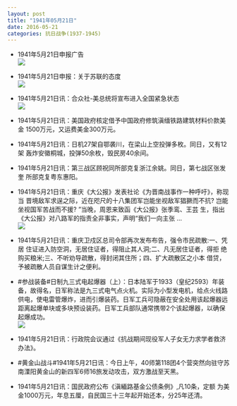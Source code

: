 ```yaml
---
layout: post
title: "1941年05月21日"
date: 2016-05-21
categories: 抗日战争(1937-1945)
---
```


<meta name="referrer" content="no-referrer" />

- 1941年5月21日申报广告 <br/><img src="https://ww3.sinaimg.cn/large/aca367d8jw1f44iekhjawj20kz0h477s.jpg" />

- 1941年5月21日申报：关于苏联的态度 <br/><img src="https://ww1.sinaimg.cn/large/aca367d8jw1f43ei4j1v8j20om0xv4i6.jpg" />

- 1941年5月21日讯：合众社-美总统将宣布进入全国紧急状态 <br/><img src="https://ww1.sinaimg.cn/large/aca367d8jw1f43crxaadvj20g00khdkw.jpg" />

- 1941年5月21日讯：美国政府核定借予中国政府修筑滇缅铁路建筑材料价款美金 1500万元，又运费美金300万元。 

- 1941年5月21日讯：日机27架自鄂袭川，在梁山上空投弹多枚。同日，又有12架 轰炸安徽桐城，投弹50余枚，毁民房40余间。 

- 1941年5月21日讯：第三战区顾祝同所部克复浙江余姚。同日，第七战区张发奎 所部克复粤东惠阳。 

- 1941年5月21日讯：重庆《大公报》发表社论《为晋南战事作一种呼吁》，称现当 晋境敌军求逞之际，近在咫尺的十八集团军岂能坐视敌军猖獗而不抗? 岂能坐视国军苦战而不援? ”当晚，周恩来致函《大公报》张季鸾、王芸 生，指出《大公报》对八路军的指责全非事实，声明“我们一向主张 ... <br/><img src="https://ww2.sinaimg.cn/large/aca367d8jw1f42vfybg0ej20c80bxdhh.jpg" />

- 1941年5月21日讯：重庆卫戍区总司令部再次发布布告，强令市民疏散:一、凭居 住证进入防空洞，无居住证者，得阻止其人洞;二、凡无居住证者，得拒 绝购买粮米;三、不听劝导疏散，得封闭其住所；四、扩大疏散区之小本 借贷，予被疏散人员自谋生计之便利。 

- #参战装备#日制九三式电起爆器（上）：日本陆军于1933（皇纪2593）年装备，故得名，日军称法是九三式电气点火机。实际为小型发电机，给点火线路供电，使电雷管爆炸，进而引爆装药。日军工兵可隐蔽在安全处用该起爆器远距离起爆单块或多块预设装药。日军工兵部队通常携带2个该起爆器，以确保起爆成功。 <br/><img src="https://ww3.sinaimg.cn/large/aca367d8jw1f42ryz4aqrj20dm0ikjti.jpg" />

- 1941年5月21日讯：行政院会议通过《抗战期间现役军人子女无力求学者救济办法》。 

- #黄金山战斗#1941年5月21日讯：今日上午，40师第118团4个营突然向驻守苏南溧阳黄金山的新四军6师16旅发动攻击，双方激战至天黑。 

- 1941年5月21日讯：国民政府公布《滇緬路基金公债条例》,凡10条，定额 为美金1000万元，年息五厘，自民国三十三年起开始还本，分25年还清。 


